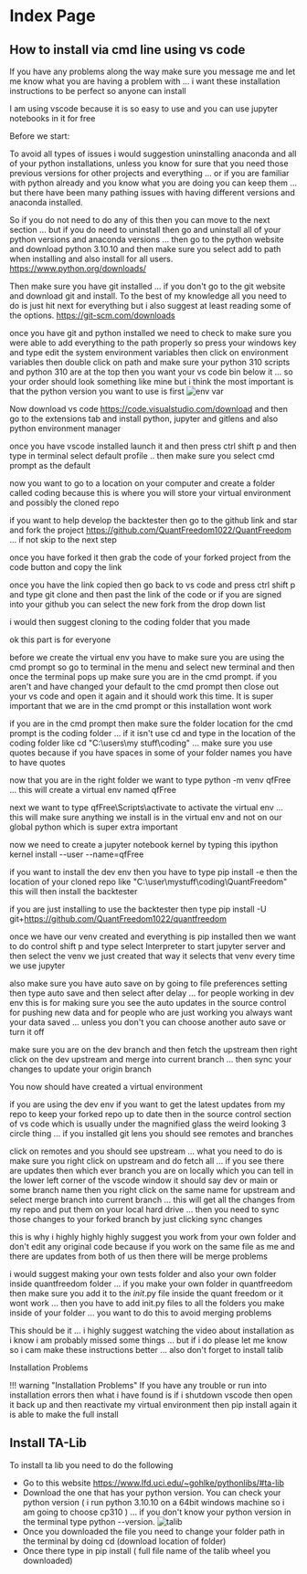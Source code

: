 # Index Page

## How to install via cmd line using vs code
If you have any problems along the way make sure you message me and let me know what you are having a problem with ... i want these installation instructions to be perfect so anyone can install 

I am using vscode because it is so easy to use and you can use jupyter notebooks in it for free

Before we start:

To avoid all types of issues i would suggestion uninstalling anaconda and all of your python installations, unless you know for sure that you need those previous versions for other projects and everything ... or if you are familiar with python already and you know what you are doing you can keep them ... but there have been many pathing issues with having different versions and anaconda installed.

So if you do not need to do any of this then you can move to the next section ... but if you do need to uninstall then go and uninstall all of your python versions and anaconda versions ... then go to the python website and download python 3.10.10 and then make sure you select add to path when installing and also install for all users. https://www.python.org/downloads/

Then make sure you have git installed ... if you don't go to the git website and download git and install. To the best of my knowledge all you need to do is just hit next for everything but i also suggest at least reading some of the options. https://git-scm.com/downloads

once you have git and python installed we need to check to make sure you were able to add everything to the path properly so press your windows key and type edit the system environment variables then click on environment variables then double click on path and make sure your python 310 scripts and python 310 are at the top then you want your vs code bin below it ... so your order should look something like mine but i think the most important is that the python version you want to use is first
![env var](docs/docs/assets/env_var.png)

Now download vs code https://code.visualstudio.com/download and then go to the extensions tab and install python, jupyter and gitlens and also python environment manager

once you have vscode installed launch it and then press ctrl shift p and then type in terminal select default profile .. then make sure you select cmd prompt as the default

now you want to go to a location on your computer and create a folder called coding because this is where you will store your virtual environment and possibly the cloned repo

if you want to help develop the backtester then go to the github link and star and fork the project https://github.com/QuantFreedom1022/QuantFreedom ... if not skip to the next step

once you have forked it then grab the code of your forked project from the code button and copy the link

once you have the link copied then go back to vs code and press ctrl shift p and type git clone and then past the link of the code or if you are signed into your github you can select the new fork from the drop down list

i would then suggest cloning to the coding folder that you made

ok this part is for everyone

before we create the virtual env you have to make sure you are using the cmd prompt so go to terminal in the menu and select new terminal and then once the terminal pops up make sure you are in the cmd prompt. if you aren't and have changed your default to the cmd prompt then close out your vs code and open it again and it should work this time. It is super important that we are in the cmd prompt or this installation wont work

if you are in the cmd prompt then make sure the folder location for the cmd prompt is the coding folder ... if it isn't use cd and type in the location of the coding folder like cd "C:\users\my stuff\coding" ... make sure you use quotes because if you have spaces in some of your folder names you have to have quotes

now that you are in the right folder we want to type python -m venv qfFree ... this will create a virtual env named qfFree

next we want to type qfFree\Scripts\activate to activate the virtual env ... this will make sure anything we install is in the virtual env and not on our global python which is super extra important

now we need to create a jupyter notebook kernel by typing this ipython kernel install --user --name=qfFree

if you want to install the dev env then you have to type pip install -e then the location of your cloned repo like "C:\user\mystuff\coding\QuantFreedom" this will then install the backtester

if you are just installing to use the backtester then type pip install -U git+https://github.com/QuantFreedom1022/quantfreedom

once we have our venv created and everything is pip installed then we want to do control shift p and type select Interpreter to start jupyter server and then select the venv we just created that way it selects that venv every time we use jupyter

also make sure you have auto save on by going to file preferences setting then type auto save and then select after delay ... for people working in dev env this is for making sure you see the auto updates in the source control for pushing new data and for people who are just working you always want your data saved ... unless you don't you can choose another auto save or turn it off

make sure you are on the dev branch and then fetch the upstream then right click on the dev upstream and merge into current branch ... then sync your changes to update your origin branch

You now should have created a virtual environment

if you are using the dev env if you want to get the latest updates from my repo to keep your forked repo up to date then in the source control section of vs code which is usually under the magnified glass the weird looking 3 circle thing ... if you installed git lens you should see remotes and branches

click on remotes and you should see upstream ... what you need to do is make sure you right click on upstream and do fetch all ... if you see there are updates then which ever branch you are on locally which you can tell in the lower left corner of the vscode window it should say dev or main or some branch name then you right click on the same name for upstream and select merge branch into current branch ... this will get all the changes from my repo and put them on your local hard drive ... then you need to sync those changes to your forked branch by just clicking sync changes

this is why i highly highly highly suggest you work from your own folder and don't edit any original code because if you work on the same file as me and there are updates from both of us then there will be merge problems

i would suggest making your own tests folder and also your own folder inside quantfreedom folder ... if you make your own folder in quantfreedom then make sure you add it to the _init_.py file inside the quant freedom or it wont work ... then you have to add init.py files to all the folders you make inside of your folder ... you want to do this to avoid merging problems

This should be it ... i highly suggest watching the video about installation as i know i am probably missed some things ... but if i do please let me know so i cam make these instructions better ... also don't forget to install talib

Installation Problems

!!! warning "Installation Problems"
    If you have any trouble or run into installation errors then what i have found is if i shutdown vscode then open it back up and then reactivate my virtual environment then pip install again it is able to make the full install
## Install TA-Lib
To install ta lib you need to do the following

- Go to this website https://www.lfd.uci.edu/~gohlke/pythonlibs/#ta-lib 
- Download the one that has your python version. You can check your python version ( i run python 3.10.10 on a 64bit windows machine so i am going to choose cp310 ) ... if you don't know your python version in the terminal type python --version.
![talib](docs/docs/assets/talib.png)
- Once you downloaded the file you need to change your folder path in the terminal by doing cd (download location of folder)
- Once there type in pip install ( full file name of the talib wheel you downloaded)